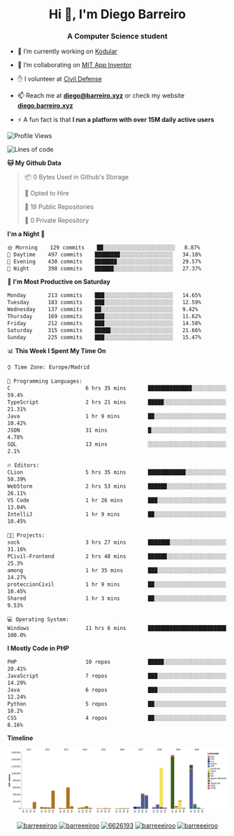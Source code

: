 <h1 align="center">Hi 👋, I'm Diego Barreiro</h1>
<h3 align="center">A Computer Science student</h3>

- 🔭 I’m currently working on [Kodular](https://www.kodular.io)

- 👯 I’m collaborating on [MIT App Inventor](https://github.com/mit-cml/appinventor-sources)

- ✋ I volunteer at [Civil Defense](https://proteccioncivil.sdc.gal)

- 📫 Reach me at **diego@barreiro.xyz** or check my website **[diego.barreiro.xyz](https://diego.barreiro.xyz)**

- ⚡ A fun fact is that **I run a platform with over 15M daily active users**

<!--START_SECTION:waka-->
![Profile Views](http://img.shields.io/badge/Profile%20Views-4-blue)

![Lines of code](https://img.shields.io/badge/From%20Hello%20World%20I%27ve%20Written-22.5%20million%20lines%20of%20code-blue)

**🐱 My Github Data** 

> 📦 0 Bytes Used in Github's Storage 
 > 
> 💼 Opted to Hire
 > 
> 📜 19 Public Repositories
 > 
> 🔑 0 Private Repository 
 > 
**I'm a Night 🦉** 

```text
🌞 Morning    129 commits    ██░░░░░░░░░░░░░░░░░░░░░░░   8.87% 
🌆 Daytime    497 commits    ████████░░░░░░░░░░░░░░░░░   34.18% 
🌃 Evening    430 commits    ███████░░░░░░░░░░░░░░░░░░   29.57% 
🌙 Night      398 commits    ██████░░░░░░░░░░░░░░░░░░░   27.37%

```
📅 **I'm Most Productive on Saturday** 

```text
Monday       213 commits    ███░░░░░░░░░░░░░░░░░░░░░░   14.65% 
Tuesday      183 commits    ███░░░░░░░░░░░░░░░░░░░░░░   12.59% 
Wednesday    137 commits    ██░░░░░░░░░░░░░░░░░░░░░░░   9.42% 
Thursday     169 commits    ███░░░░░░░░░░░░░░░░░░░░░░   11.62% 
Friday       212 commits    ███░░░░░░░░░░░░░░░░░░░░░░   14.58% 
Saturday     315 commits    █████░░░░░░░░░░░░░░░░░░░░   21.66% 
Sunday       225 commits    ███░░░░░░░░░░░░░░░░░░░░░░   15.47%

```


📊 **This Week I Spent My Time On** 

```text
⌚︎ Time Zone: Europe/Madrid

💬 Programming Languages: 
C                        6 hrs 35 mins       ██████████████░░░░░░░░░░░   59.4% 
TypeScript               2 hrs 21 mins       █████░░░░░░░░░░░░░░░░░░░░   21.31% 
Java                     1 hr 9 mins         ██░░░░░░░░░░░░░░░░░░░░░░░   10.42% 
JSON                     31 mins             █░░░░░░░░░░░░░░░░░░░░░░░░   4.78% 
SQL                      13 mins             ░░░░░░░░░░░░░░░░░░░░░░░░░   2.1%

🔥 Editors: 
CLion                    5 hrs 35 mins       ████████████░░░░░░░░░░░░░   50.39% 
WebStorm                 2 hrs 53 mins       ██████░░░░░░░░░░░░░░░░░░░   26.11% 
VS Code                  1 hr 26 mins        ███░░░░░░░░░░░░░░░░░░░░░░   13.04% 
IntelliJ                 1 hr 9 mins         ██░░░░░░░░░░░░░░░░░░░░░░░   10.45%

🐱‍💻 Projects: 
sock                     3 hrs 27 mins       ███████░░░░░░░░░░░░░░░░░░   31.16% 
PCivil-Frontend          2 hrs 48 mins       ██████░░░░░░░░░░░░░░░░░░░   25.3% 
among                    1 hr 35 mins        ███░░░░░░░░░░░░░░░░░░░░░░   14.27% 
proteccionCivil          1 hr 9 mins         ██░░░░░░░░░░░░░░░░░░░░░░░   10.45% 
Shared                   1 hr 3 mins         ██░░░░░░░░░░░░░░░░░░░░░░░   9.53%

💻 Operating System: 
Windows                  11 hrs 6 mins       █████████████████████████   100.0%

```

**I Mostly Code in PHP** 

```text
PHP                      10 repos            █████░░░░░░░░░░░░░░░░░░░░   20.41% 
JavaScript               7 repos             ███░░░░░░░░░░░░░░░░░░░░░░   14.29% 
Java                     6 repos             ███░░░░░░░░░░░░░░░░░░░░░░   12.24% 
Python                   5 repos             ██░░░░░░░░░░░░░░░░░░░░░░░   10.2% 
CSS                      4 repos             ██░░░░░░░░░░░░░░░░░░░░░░░   8.16%

```


**Timeline**

![Chart not found](https://github.com/barreeeiroo/barreeeiroo/blob/master/charts/bar_graph.png) 


<!--END_SECTION:waka-->

<p align="center">
<a href="https://twitter.com/barreeeiroo" target="blank"><img align="center" src="https://cdn.jsdelivr.net/npm/simple-icons@3.0.1/icons/twitter.svg" alt="barreeeiroo" height="20" width="20" /></a>
<a href="https://linkedin.com/in/barreeeiroo" target="blank"><img align="center" src="https://cdn.jsdelivr.net/npm/simple-icons@3.0.1/icons/linkedin.svg" alt="barreeeiroo" height="20" width="20" /></a>
<a href="https://stackoverflow.com/users/6626193" target="blank"><img align="center" src="https://cdn.jsdelivr.net/npm/simple-icons@3.0.1/icons/stackoverflow.svg" alt="6626193" height="20" width="20" /></a>
<a href="https://fb.com/barreeeiroo" target="blank"><img align="center" src="https://cdn.jsdelivr.net/npm/simple-icons@3.0.1/icons/facebook.svg" alt="barreeeiroo" height="20" width="20" /></a>
<a href="https://instagram.com/barreeeiroo" target="blank"><img align="center" src="https://cdn.jsdelivr.net/npm/simple-icons@3.0.1/icons/instagram.svg" alt="barreeeiroo" height="20" width="20" /></a>
</p>
